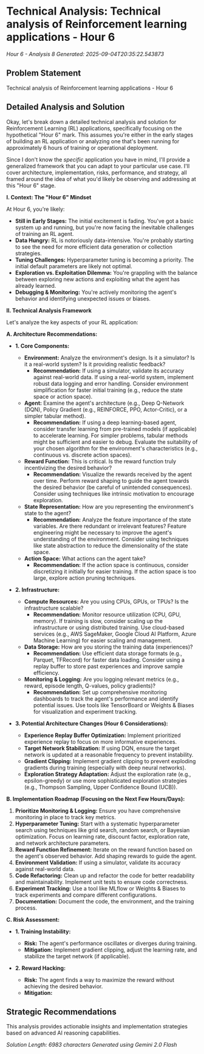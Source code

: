 # Technical Analysis: Technical analysis of Reinforcement learning applications - Hour 6
*Hour 6 - Analysis 8*
*Generated: 2025-09-04T20:35:22.543873*

## Problem Statement
Technical analysis of Reinforcement learning applications - Hour 6

## Detailed Analysis and Solution
Okay, let's break down a detailed technical analysis and solution for Reinforcement Learning (RL) applications, specifically focusing on the hypothetical "Hour 6" mark.  This assumes you're either in the early stages of building an RL application or analyzing one that's been running for approximately 6 hours of training or operational deployment.

Since I don't know the *specific* application you have in mind, I'll provide a generalized framework that you can adapt to your particular use case.  I'll cover architecture, implementation, risks, performance, and strategy, all framed around the idea of what you'd likely be observing and addressing at this "Hour 6" stage.

**I. Context: The "Hour 6" Mindset**

At Hour 6, you're likely:

*   **Still in Early Stages:**  The initial excitement is fading. You've got a basic system up and running, but you're now facing the inevitable challenges of training an RL agent.
*   **Data Hungry:** RL is notoriously data-intensive.  You're probably starting to see the need for more efficient data generation or collection strategies.
*   **Tuning Challenges:**  Hyperparameter tuning is becoming a priority. The initial default parameters are likely not optimal.
*   **Exploration vs. Exploitation Dilemma:**  You're grappling with the balance between exploring new actions and exploiting what the agent has already learned.
*   **Debugging & Monitoring:**  You're actively monitoring the agent's behavior and identifying unexpected issues or biases.

**II. Technical Analysis Framework**

Let's analyze the key aspects of your RL application:

**A. Architecture Recommendations:**

*   **1. Core Components:**

    *   **Environment:**  Analyze the environment's design.  Is it a simulator? Is it a real-world system?  Is it providing realistic feedback?
        *   **Recommendation:**  If using a simulator, validate its accuracy against real-world data.  If using a real-world system, implement robust data logging and error handling.  Consider environment simplification for faster initial training (e.g., reduce the state space or action space).
    *   **Agent:**  Examine the agent's architecture (e.g., Deep Q-Network (DQN), Policy Gradient (e.g., REINFORCE, PPO, Actor-Critic), or a simpler tabular method).
        *   **Recommendation:**  If using a deep learning-based agent, consider transfer learning from pre-trained models (if applicable) to accelerate learning.  For simpler problems, tabular methods might be sufficient and easier to debug.  Evaluate the suitability of your chosen algorithm for the environment's characteristics (e.g., continuous vs. discrete action spaces).
    *   **Reward Function:**  This is critical. Is the reward function truly incentivizing the desired behavior?
        *   **Recommendation:**  Visualize the rewards received by the agent over time.  Perform reward shaping to guide the agent towards the desired behavior (be careful of unintended consequences).  Consider using techniques like intrinsic motivation to encourage exploration.
    *   **State Representation:**  How are you representing the environment's state to the agent?
        *   **Recommendation:**  Analyze the feature importance of the state variables.  Are there redundant or irrelevant features?  Feature engineering might be necessary to improve the agent's understanding of the environment.  Consider using techniques like state abstraction to reduce the dimensionality of the state space.
    *   **Action Space:**  What actions can the agent take?
        *   **Recommendation:**  If the action space is continuous, consider discretizing it initially for easier training.  If the action space is too large, explore action pruning techniques.

*   **2. Infrastructure:**

    *   **Compute Resources:**  Are you using CPUs, GPUs, or TPUs?  Is the infrastructure scalable?
        *   **Recommendation:**  Monitor resource utilization (CPU, GPU, memory).  If training is slow, consider scaling up the infrastructure or using distributed training.  Use cloud-based services (e.g., AWS SageMaker, Google Cloud AI Platform, Azure Machine Learning) for easier scaling and management.
    *   **Data Storage:**  How are you storing the training data (experiences)?
        *   **Recommendation:**  Use efficient data storage formats (e.g., Parquet, TFRecord) for faster data loading.  Consider using a replay buffer to store past experiences and improve sample efficiency.
    *   **Monitoring & Logging:**  Are you logging relevant metrics (e.g., reward, episode length, Q-values, policy gradients)?
        *   **Recommendation:**  Set up comprehensive monitoring dashboards to track the agent's performance and identify potential issues.  Use tools like TensorBoard or Weights & Biases for visualization and experiment tracking.

*   **3. Potential Architecture Changes (Hour 6 Considerations):**

    *   **Experience Replay Buffer Optimization:**  Implement prioritized experience replay to focus on more informative experiences.
    *   **Target Network Stabilization:**  If using DQN, ensure the target network is updated at a reasonable frequency to prevent instability.
    *   **Gradient Clipping:**  Implement gradient clipping to prevent exploding gradients during training (especially with deep neural networks).
    *   **Exploration Strategy Adaptation:**  Adjust the exploration rate (e.g., epsilon-greedy) or use more sophisticated exploration strategies (e.g., Thompson Sampling, Upper Confidence Bound (UCB)).

**B. Implementation Roadmap (Focusing on the Next Few Hours/Days):**

1.  **Prioritize Monitoring & Logging:**  Ensure you have comprehensive monitoring in place to track key metrics.
2.  **Hyperparameter Tuning:**  Start with a systematic hyperparameter search using techniques like grid search, random search, or Bayesian optimization.  Focus on learning rate, discount factor, exploration rate, and network architecture parameters.
3.  **Reward Function Refinement:**  Iterate on the reward function based on the agent's observed behavior.  Add shaping rewards to guide the agent.
4.  **Environment Validation:**  If using a simulator, validate its accuracy against real-world data.
5.  **Code Refactoring:**  Clean up and refactor the code for better readability and maintainability.  Implement unit tests to ensure code correctness.
6.  **Experiment Tracking:**  Use a tool like MLflow or Weights & Biases to track experiments and compare different configurations.
7.  **Documentation:**  Document the code, the environment, and the training process.

**C. Risk Assessment:**

*   **1. Training Instability:**

    *   **Risk:**  The agent's performance oscillates or diverges during training.
    *   **Mitigation:**  Implement gradient clipping, adjust the learning rate, and stabilize the target network (if applicable).
*   **2. Reward Hacking:**

    *   **Risk:**  The agent finds a way to maximize the reward without achieving the desired behavior.
    *   **Mitigation:**  

## Strategic Recommendations
This analysis provides actionable insights and implementation strategies
based on advanced AI reasoning capabilities.

*Solution Length: 6983 characters*
*Generated using Gemini 2.0 Flash*
